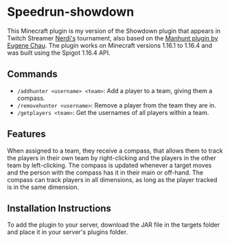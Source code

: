 # Speedrun-showdown

This Minecraft plugin is my version of the Showdown plugin that appears in Twitch Streamer 
[Nerdi's](https://www.twitch.tv/nerdi) tournament, also based on the [Manhunt plugin by Eugene
Chau](https://github.com/echau01/Minecraft-Manhunt). The plugin works on Minecraft 
versions 1.16.1 to 1.16.4 and was built using the Spigot 1.16.4 API.

## Commands
- ```/addhunter <username> <team>```: Add a player to a team, giving them a compass.
- ```/removehunter <username>```: Remove a player from the team they are in.
- ```/getplayers <team>```: Get the usernames of all players within a team.

## Features

When assigned to a team, they receive a compass, that allows them to track the players in their own
team by right-clicking and the players in the other team by left-clicking. The compass is updated
whenever a target moves and the person with the compass has it in their main or off-hand. The compass
can track players in all dimensions, as long as the player tracked is in the same dimension.

## Installation Instructions

To add the plugin to your server, download the JAR file in the targets folder and place it in your
server's plugins folder.
